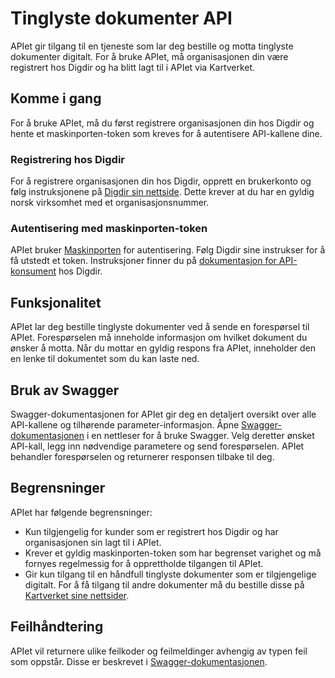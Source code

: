 # Tinglyste dokumenter API

APIet gir tilgang til en tjeneste som lar deg bestille og motta tinglyste dokumenter digitalt. For å bruke APIet, må organisasjonen din være registrert hos Digdir og ha blitt lagt til i APIet via Kartverket.

## Komme i gang

For å bruke APIet, må du først registrere organisasjonen din hos Digdir og hente et maskinporten-token som kreves for å autentisere API-kallene dine.

### Registrering hos Digdir

For å registrere organisasjonen din hos Digdir, opprett en brukerkonto og følg instruksjonene på [Digdir sin nettside](https://digdir.no/). Dette krever at du har en gyldig norsk virksomhet med et organisasjonsnummer.

### Autentisering med maskinporten-token

APIet bruker [Maskinporten](https://docs.digdir.no/docs/Maskinporten/maskinporten_overordnet) for autentisering. Følg Digdir sine instrukser for å få utstedt et token. Instruksjoner finner du på [dokumentasjon for API-konsument](https://docs.digdir.no/docs/Maskinporten/maskinporten_guide_apikonsument) hos Digdir.

## Funksjonalitet

APIet lar deg bestille tinglyste dokumenter ved å sende en forespørsel til APIet. Forespørselen må inneholde informasjon om hvilket dokument du ønsker å motta. Når du mottar en gyldig respons fra APIet, inneholder den en lenke til dokumentet som du kan laste ned.

## Bruk av Swagger

Swagger-dokumentasjonen for APIet gir deg en detaljert oversikt over alle API-kallene og tilhørende parameter-informasjon. Åpne [Swagger-dokumentasjonen](https://dokumentbestilling-test.kartverket.no/swagger-ui/index.html) i en nettleser for å bruke Swagger. Velg deretter ønsket API-kall, legg inn nødvendige parametere og send forespørselen. APIet behandler forespørselen og returnerer responsen tilbake til deg.

## Begrensninger

APIet har følgende begrensninger:

*   Kun tilgjengelig for kunder som er registrert hos Digdir og har organisasjonen sin lagt til i APIet.
*   Krever et gyldig maskinporten-token som har begrenset varighet og må fornyes regelmessig for å opprettholde tilgangen til APIet.
*   Gir kun tilgang til en håndfull tinglyste dokumenter som er tilgjengelige digitalt. For å få tilgang til andre dokumenter må du bestille disse på [Kartverket sine nettsider](https://www.kartverket.no/eiendom/bestille-fra-grunnboken).

## Feilhåndtering

APIet vil returnere ulike feilkoder og feilmeldinger avhengig av typen feil som oppstår. Disse er beskrevet i [Swagger-dokumentasjonen](https://dokumentbestilling-test.kartverket.no/swagger-ui/index.html).
